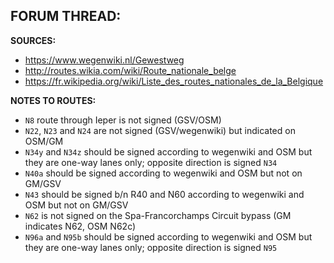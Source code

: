 ﻿**FORUM THREAD:**
- 


**SOURCES:**
- https://www.wegenwiki.nl/Gewestweg
- http://routes.wikia.com/wiki/Route_nationale_belge
- https://fr.wikipedia.org/wiki/Liste_des_routes_nationales_de_la_Belgique


**NOTES TO ROUTES:**
- `N8` route through Ieper is not signed (GSV/OSM)
- `N22`, `N23` and `N24` are not signed (GSV/wegenwiki) but indicated on OSM/GM
- `N34y` and `N34z` should be signed according to wegenwiki and OSM but they are one-way lanes only; opposite direction is signed `N34`
- `N40a` should be signed according to wegenwiki and OSM but not on GM/GSV
- `N43` should be signed b/n R40 and N60 according to wegenwiki and OSM but not on GM/GSV
- `N62` is not signed on the Spa-Francorchamps Circuit bypass (GM indicates N62, OSM N62c)
- `N96a` and `N95b` should be signed according to wegenwiki and OSM but they are one-way lanes only; opposite direction is signed `N95`

